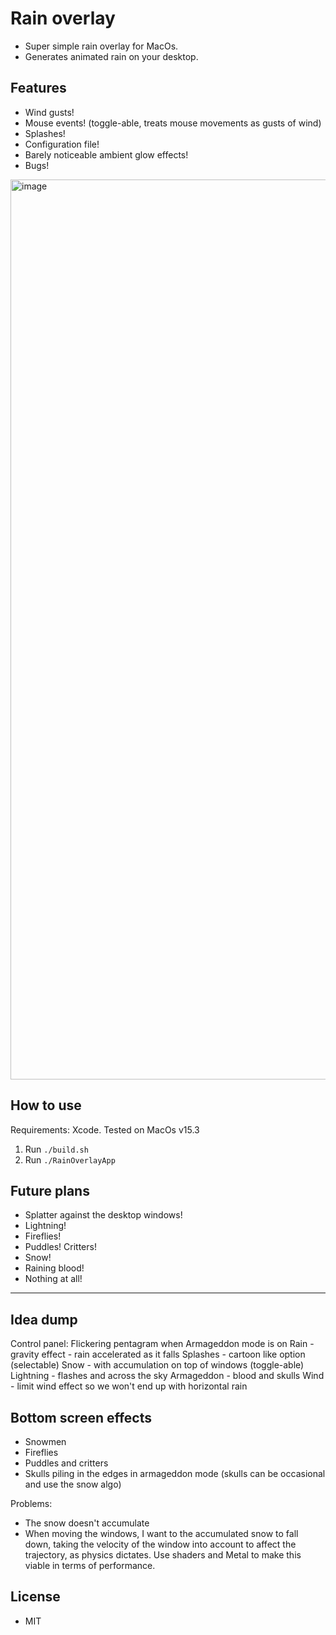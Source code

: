 # Rain overlay

* Super simple rain overlay for MacOs.
* Generates animated rain on your desktop.

## Features

* Wind gusts!
* Mouse events! (toggle-able, treats mouse movements as gusts of wind)
* Splashes!
* Configuration file!
* Barely noticeable ambient glow effects!
* Bugs!

<img width="1440" alt="image" src="https://github.com/user-attachments/assets/43b8ac8d-7bdd-419d-843c-50660460f2d6" />

## How to use

Requirements: Xcode. Tested on MacOs v15.3

1. Run `./build.sh`
2. Run `./RainOverlayApp`

## Future plans

* Splatter against the desktop windows!
* Lightning!
* Fireflies!
* Puddles! Critters!
* Snow!
* Raining blood!
* Nothing at all!

---

## Idea dump

Control panel: Flickering pentagram when Armageddon mode is on
Rain - gravity effect - rain accelerated as it falls
Splashes - cartoon like option (selectable)
Snow - with accumulation on top of windows (toggle-able)
Lightning - flashes and across the sky
Armageddon - blood and skulls
Wind - limit wind effect so we won't end up with horizontal rain

## Bottom screen effects

* Snowmen
* Fireflies
* Puddles and critters
* Skulls piling in the edges in armageddon mode (skulls can be occasional and use the snow algo)

Problems:

* The snow doesn't accumulate
* When moving the windows, I want to the accumulated snow to fall down, taking the velocity of the window into account to affect the  trajectory, as physics dictates. Use shaders and Metal to make this viable in terms of performance.


## License

* MIT
